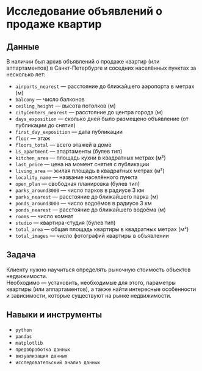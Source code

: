 # Исследование объявлений о продаже квартир 


## Данные

В наличии был архив объявлений о продаже квартир (или аппартаментов) в Санкт-Петербурге и соседних населённых пунктах за несколько лет:

* `airports_nearest` — расстояние до ближайшего аэропорта в метрах (м)
* `balcony` — число балконов
* `ceiling_height` — высота потолков (м)
* `cityCenters_nearest` — расстояние до центра города (м)
* `days_exposition` — сколько дней было размещено объявление (от публикации до снятия)
* `first_day_exposition` — дата публикации
* `floor` — этаж
* `floors_total` — всего этажей в доме
* `is_apartment` — апартаменты (булев тип)
* `kitchen_area` — площадь кухни в квадратных метрах (м²)
* `last_price` — цена на момент снятия с публикации
* `living_area` — жилая площадь в квадратных метрах (м²)
* `locality_name` — название населённого пункта
* `open_plan` — свободная планировка (булев тип)
* `parks_around3000` — число парков в радиусе 3 км
* `parks_nearest` — расстояние до ближайшего парка (м)
* `ponds_around3000` — число водоёмов в радиусе 3 км
* `ponds_nearest` — расстояние до ближайшего водоёма (м)
* `rooms` — число комнат
* `studio` — квартира-студия (булев тип)
* `total_area` — общая площадь квартиры в квадратных метрах (м²)
* `total_images` — число фотографий квартиры в объявлении

## Задача

Клиенту нужно научиться определять рыночную стоимость объектов недвижимости.   
Необходимо — установить, необходимые для этого, параметры квартиры (или аппартаментов), а также найти интересные особенности и зависимости, которые существуют на рынке недвижимости.

## Навыки и инструменты
* `python` 
* `pandas`  
* `matplotlib`
* `предобработка данных`  
* `визуализация данных`
* `исследовательский анализ данных`